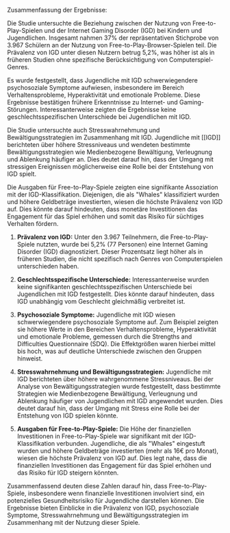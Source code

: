 Zusammenfassung der Ergebnisse:

Die Studie untersuchte die Beziehung zwischen der Nutzung von Free-to-Play-Spielen und der Internet Gaming Disorder (IGD) bei Kindern und Jugendlichen. Insgesamt nahmen 37% der repräsentativen Stichprobe von 3.967 Schülern an der Nutzung von Free-to-Play-Browser-Spielen teil. Die Prävalenz von IGD unter diesen Nutzern betrug 5,2%, was höher ist als in früheren Studien ohne spezifische Berücksichtigung von Computerspiel-Genres.

Es wurde festgestellt, dass Jugendliche mit IGD schwerwiegendere psychosoziale Symptome aufwiesen, insbesondere im Bereich Verhaltensprobleme, Hyperaktivität und emotionale Probleme. Diese Ergebnisse bestätigen frühere Erkenntnisse zu Internet- und Gaming-Störungen. Interessanterweise zeigten die Ergebnisse keine geschlechtsspezifischen Unterschiede bei Jugendlichen mit IGD.

Die Studie untersuchte auch Stresswahrnehmung und Bewältigungsstrategien im Zusammenhang mit IGD. Jugendliche mit [[IGD]] berichteten über höhere Stressniveaus und wendeten bestimmte Bewältigungsstrategien wie Medienbezogene Bewältigung, Verleugnung und Ablenkung häufiger an. Dies deutet darauf hin, dass der Umgang mit stressigen Ereignissen möglicherweise eine Rolle bei der Entstehung von IGD spielt.

Die Ausgaben für Free-to-Play-Spiele zeigten eine signifikante Assoziation mit der IGD-Klassifikation. Diejenigen, die als "Whales" klassifiziert wurden und höhere Geldbeträge investierten, wiesen die höchste Prävalenz von IGD auf. Dies könnte darauf hindeuten, dass monetäre Investitionen das Engagement für das Spiel erhöhen und somit das Risiko für süchtiges Verhalten fördern.

1. **Prävalenz von IGD:** Unter den 3.967 Teilnehmern, die Free-to-Play-Spiele nutzten, wurde bei 5,2% (77 Personen) eine Internet Gaming Disorder (IGD) diagnostiziert. Dieser Prozentsatz liegt höher als in früheren Studien, die nicht spezifisch nach Genres von Computerspielen unterschieden haben.

2. **Geschlechtsspezifische Unterschiede:** Interessanterweise wurden keine signifikanten geschlechtsspezifischen Unterschiede bei Jugendlichen mit IGD festgestellt. Dies könnte darauf hindeuten, dass IGD unabhängig vom Geschlecht gleichmäßig verbreitet ist.

3. **Psychosoziale Symptome:** Jugendliche mit IGD wiesen schwerwiegendere psychosoziale Symptome auf. Zum Beispiel zeigten sie höhere Werte in den Bereichen Verhaltensprobleme, Hyperaktivität und emotionale Probleme, gemessen durch die Strengths and Difficulties Questionnaire (SDQ). Die Effektgrößen waren hierbei mittel bis hoch, was auf deutliche Unterschiede zwischen den Gruppen hinweist.

4. **Stresswahrnehmung und Bewältigungsstrategien:** Jugendliche mit IGD berichteten über höhere wahrgenommene Stressniveaus. Bei der Analyse von Bewältigungsstrategien wurde festgestellt, dass bestimmte Strategien wie Medienbezogene Bewältigung, Verleugnung und Ablenkung häufiger von Jugendlichen mit IGD angewendet wurden. Dies deutet darauf hin, dass der Umgang mit Stress eine Rolle bei der Entstehung von IGD spielen könnte.

5. **Ausgaben für Free-to-Play-Spiele:** Die Höhe der finanziellen Investitionen in Free-to-Play-Spiele war signifikant mit der IGD-Klassifikation verbunden. Jugendliche, die als "Whales" eingestuft wurden und höhere Geldbeträge investierten (mehr als 16€ pro Monat), wiesen die höchste Prävalenz von IGD auf. Dies legt nahe, dass die finanziellen Investitionen das Engagement für das Spiel erhöhen und das Risiko für IGD steigern könnten.

Zusammenfassend deuten diese Zahlen darauf hin, dass Free-to-Play-Spiele, insbesondere wenn finanzielle Investitionen involviert sind, ein potenzielles Gesundheitsrisiko für Jugendliche darstellen können. Die Ergebnisse bieten Einblicke in die Prävalenz von IGD, psychosoziale Symptome, Stresswahrnehmung und Bewältigungsstrategien im Zusammenhang mit der Nutzung dieser Spiele.